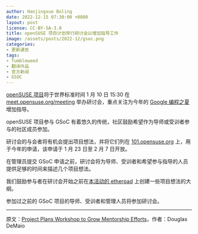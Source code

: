 ```yaml
---
author: Hanjingxue Boling
date: 2022-12-15 07:30:00 +0800
layout: post
license: CC-BY-SA-3.0
title: openSUSE 项目计划举行研讨会以增加指导工作
image: /assets/posts/2022-12/gsoc.png
categories:
- 更新通告
tags:
- Tumbleweed
- 翻译作品
- 官方新闻
- GSOC
---
```


[openSUSE 项目](https://www.opensuse.org/)将于世界标准时间 1 月 10 日 15:30 在 [meet.opensuse.org/meeting](https://meet.opensuse.org/meeting) 举办研讨会，重点关注为今年的 [Google 编程之夏](https://summerofcode.withgoogle.com/)增加指导。

openSUSE 项目参与 GSoC 有着悠久的传统，社区鼓励希望作为导师或受训者参与的社区成员参加。

研讨会的与会者将有机会提出项目想法，并将它们列在 [101.opensuse.org](https://101.opensuse.org/) 上，用于今年的申请，该申请于 1 月 23 日至 2 月 7 日开放。

在管理员提交 GSoC 申请之前，研讨会将为导师、受训者和希望参与指导的人员提供足够的时间来描述几个项目想法。

我们鼓励参与者在研讨会开始之前在[本活动的 etherpad](https://etherpad.opensuse.org/p/GSoC2023WS) 上创建一些项目想法的大纲。

参加过之前的 GSoC 项目的导师、受训者和管理人员将参加研讨会。

------

原文：[Project Plans Workshop to Grow Mentorship Efforts](https://news.opensuse.org/2022/12/14/project-plans-workshop-to-grow-mentorship-efforts/)，作者：Douglas DeMaio
